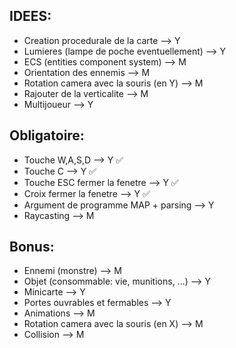 ##		IDEES:

- Creation procedurale de la carte			--> Y
- Lumieres (lampe de poche eventuellement)	--> Y
- ECS (entities component system)			--> M
- Orientation des ennemis					--> M
- Rotation camera avec la souris (en Y)		--> M
- Rajouter de la verticalite				--> M
- Multijoueur								--> Y

##		Obligatoire:

- Touche W,A,S,D						--> Y	✅
- Touche C								--> Y	✅
- Touche ESC fermer la fenetre			--> Y	✅
- Croix fermer la fenetre				--> Y	✅
- Argument de programme MAP + parsing	--> Y
- Raycasting							--> M

##		Bonus:

- Ennemi (monstre)							--> M
- Objet (consommable: vie, munitions, ...)	--> Y
- Minicarte									--> Y
- Portes ouvrables et fermables				--> Y
- Animations								--> M
- Rotation camera avec la souris (en X)		--> M
- Collision        --> M
